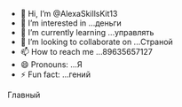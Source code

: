 - 👋 Hi, I’m @AlexaSkillsKit13
- 👀 I’m interested in ...деньги
- 🌱 I’m currently learning ...управлять
- 💞️ I’m looking to collaborate on ...Страной
- 📫 How to reach me ...89635657127
- 😄 Pronouns: ...Я
- ⚡ Fun fact: ...гений

<!---
AlexaSkillsKit13/AlexaSkillsKit13 is a ✨ special ✨ repository because its `README.md` (this file) appears on your GitHub profile.
You can click the Preview link to take a look at your changes.
--->
Главный
